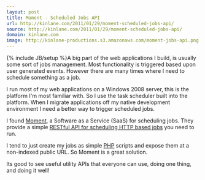 ```yaml
---
layout: post
title: Moment - Scheduled Jobs API
url: http://kinlane.com/2011/01/29/moment-scheduled-jobs-api/
source: http://kinlane.com/2011/01/29/moment-scheduled-jobs-api/
domain: kinlane.com
image: http://kinlane-productions.s3.amazonaws.com/moment-jobs-api.png
---
```

{% include JB/setup %}A big part of the web applications I build, is usually some sort of jobs management. Most functionality is triggered based upon user generated events. However there are many times where I need to schedule something as a job.<p></p>
I run most of my web applications on a Windows 2008 server, this is the platform I'm most familiar with.  So I use the task scheduler built into the platform.
<a href="http://momentapp.com/" target="_blank"><img style="padding: 15px;" src="http://kinlane-productions.s3.amazonaws.com/moment-jobs-api.png" alt="" align="right" /></a>
When I migrate applications off my native development environment I need a better way to trigger scheduled jobs.<p></p>
I found <a href="http://momentapp.com/" target="_blank">Moment</a>, a Software as a Service (SaaS) for scheduling jobs.  They provide a simple <a href="http://momentapp.com/" target="_blank">RESTful API for scheduling HTTP based jobs</a> you need to run.<p></p>
I tend to just create my jobs as simple <a href="http://www.kinlane.com/category/php/">PHP</a> scripts and expose them at a non-indexed public URL. So Moment is a great solution.<p></p>
Its good to see useful utility APIs that everyone can use, doing one thing, and doing it well!